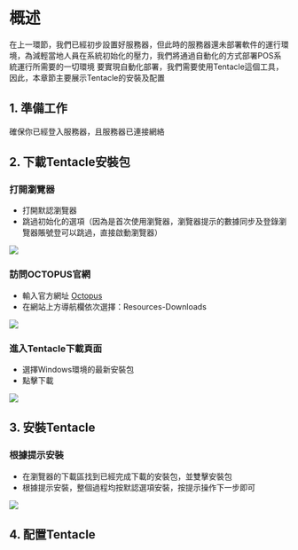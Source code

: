 # 概述
在上一環節，我們已經初步設置好服務器，但此時的服務器還未部署軟件的運行環境，為減輕當地人員在系統初始化的壓力，我們將通過自動化的方式部署POS系統運行所需要的一切環境
要實現自動化部署，我們需要使用Tentacle這個工具，因此，本章節主要展示Tentacle的安裝及配置

## 1. 準備工作

確保你已經登入服務器，且服務器已連接網絡

## 2. 下載Tentacle安裝包

### 打開瀏覽器
- 打開默認瀏覽器
- 跳過初始化的選項（因為是首次使用瀏覽器，瀏覽器提示的數據同步及登錄瀏覽器賬號登可以跳過，直接啟動瀏覽器）
  
![](https://raw.githubusercontent.com/SugarLam1207/Proton-docs-template/1.1/docs/source/images/101.png)



### 訪問OCTOPUS官網
- 輸入官方網址 [Octopus](https://octopus.com/ "點擊訪問 Octopus")
- 在網站上方導航欄依次選擇：Resources-Downloads
  
![](https://raw.githubusercontent.com/SugarLam1207/Proton-docs-template/1.1/docs/source/images/102.png)



### 進入Tentacle下載頁面
- 選擇Windows環境的最新安裝包
- 點擊下載
  
![](https://raw.githubusercontent.com/SugarLam1207/Proton-docs-template/1.1/docs/source/images/103.png)



## 3. 安裝Tentacle

### 根據提示安裝
- 在瀏覽器的下載區找到已經完成下載的安裝包，並雙擊安裝包
- 根據提示安裝，整個過程均按默認選項安裝，按提示操作下一步即可

![](https://raw.githubusercontent.com/SugarLam1207/Proton-docs-template/1.1/docs/source/images/104.png)



## 4. 配置Tentacle

### 



